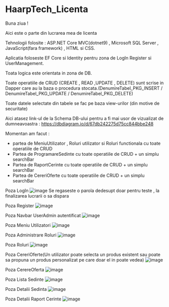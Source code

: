 # HaarpTech_Licenta

Buna ziua ! 

Aici este o parte din lucrarea mea de licenta

Tehnologii folosite : ASP.NET Core MVC(dotnet9) , Microsoft SQL Server , JavaScript(fara framework) ,  HTML si CSS.

Aplicatia foloseste EF Core si Identity pentru zona de LogIn Register si UserManagement.

Toata logica este orientata in zona de DB.

Toate operatiile de CRUD (CREATE , READ ,UPDATE , DELETE) sunt scrise in Dapper care au la baza o procedura stocata.(DenumireTabel_PKG_INSERT / DenumireTabel_PKG_UPDATE / DenumireTabel_PKG_DELETE) 

Toate datele selectate din tabele se fac pe baza view-urilor (din motive de securitate)

Aici atasez link-ul de la Schema DB-ului pentru a fi mai usor de vizualizat de dumneavoastra : https://dbdiagram.io/d/67db242275d75cc844bbe248


Momentan am facut :
 - partea de MeniuUtilizator , Roluri utilizator si Roluri functionala cu toate operatiile de CRUD
 - Partea de ProgramareSedinte cu toate operatiile de CRUD + un simplu searchBar
 - Partea de RaportCerinte  cu toate operatiile de CRUD + un simplu searchBar
 - Partea de CereriOferte cu toate operatiile de CRUD + un simplu searchBar


Poza LogIn
![image](https://github.com/user-attachments/assets/153f9a13-8d32-4f2c-9a46-965ebf075d83)
Se regaseste o parola dedesupt doar pentru teste , la finalizarea lucrarii o sa dispara

Poza Register
![image](https://github.com/user-attachments/assets/7d144816-6f03-40b0-a85e-e195be6e7b4f)

Poza Navbar UserAdmin autentificat
![image](https://github.com/user-attachments/assets/bda5462e-ce5e-43ca-9ece-35fb41a64965)

Poza Meniu Utilizatori
![image](https://github.com/user-attachments/assets/94223141-3fcb-4c80-a845-6d211a2029fb)

Poza Administrare Roluri
![image](https://github.com/user-attachments/assets/69cf91a4-4dc9-4618-8819-59c00ffa5654)

Poza Roluri 
![image](https://github.com/user-attachments/assets/c7798d6f-34e2-4a49-9b9b-586225ef20cd)

Poza CereriOferte(Un utilizator poate selecta un produs existent sau poate sa propuna un produs personalizat pe care doar el in poate vedea)
![image](https://github.com/user-attachments/assets/c2f5e0e3-b5bf-4102-8280-aa90a40500b5)

Poza CerereOferta
![image](https://github.com/user-attachments/assets/ec32bfd8-f73d-4731-8b42-a49134239895)

Poza Lista Sedinte
![image](https://github.com/user-attachments/assets/7781d7f6-7fce-4eff-9791-86ec0bbd1297)

Poza Detalii Sedinta
![image](https://github.com/user-attachments/assets/881308bf-6191-4287-a0c5-8b47730b684a)

Poza Detalii Raport Cerinte 
![image](https://github.com/user-attachments/assets/01fa5748-af89-46ea-b295-e1a2ccba4a53)





